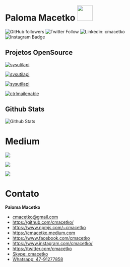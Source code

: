 # Paloma Macetko <img src="https://media.giphy.com/media/mGcNjsfWAjY5AEZNw6/giphy.gif" width="50">

![GitHub followers](https://img.shields.io/github/followers/cmacetko?style=social) ![Twitter Follow](https://img.shields.io/twitter/follow/cmacetko?style=social) ![Linkedin: cmacetko](https://img.shields.io/badge/-cmacetko-blue?style=flat-square&logo=Linkedin&logoColor=white&link=https://www.linkedin.com/in/cmacetko/) ![Instagram Badge](https://img.shields.io/badge/-cmacetko-blue?style=social&logo=Instagram&link=https://www.instagram.com/cmacetko/)

## Projetos OpenSource

[![sysutilapi](https://github-readme-stats.vercel.app/api/pin/?username=cmacetko&repo=SysUtilAPI)](https://github.com/cmacetko/SysUtilAPI) 

[![sysutilapi](https://github-readme-stats.vercel.app/api/pin/?username=cmacetko&repo=CtrlFileZillaServer)](https://github.com/cmacetko/CtrlFileZillaServer)

[![sysutilapi](https://github-readme-stats.vercel.app/api/pin/?username=cmacetko&repo=SysFileZillaServerAPI)](https://github.com/cmacetko/SysFileZillaServerAPI)

[![ctrlmailenable](https://github-readme-stats.vercel.app/api/pin/?username=cmacetko&repo=CtrlMailEnable)](https://github.com/cmacetko/CtrlMailEnable)

## Github Stats

![Github Stats](https://bad-apple-github-readme.vercel.app/api?show_bg=1&username=cmacetko)

# Medium

[![](https://github-readme-medium-recent-article.vercel.app/medium/@cmacetko/0)](https://github-readme-medium-recent-article.vercel.app/medium/@cmacetko/0)

[![](https://github-readme-medium-recent-article.vercel.app/medium/@cmacetko/1)](https://github-readme-medium-recent-article.vercel.app/medium/@cmacetko/1)

[![](https://github-readme-medium-recent-article.vercel.app/medium/@cmacetko/2)](https://github-readme-medium-recent-article.vercel.app/medium/@cmacetko/2)

# Contato

**Paloma Macetko**
- cmacetko@gmail.com
- https://github.com/cmacetko/
- https://www.npmjs.com/~cmacetko
- https://cmacetko.medium.com
- https://www.facebook.com/cmacetko
- https://www.instagram.com/cmacetko/
- https://twitter.com/cmacetko
- [Skype: cmacetko](skype:cmacetko "cmacetko")
- [Whatsapp: 47-91277858](https://wa.me/554791277858 "Whatsapp: 47-91277858")
